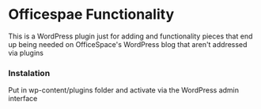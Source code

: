 # Officespae Functionality
This is a WordPress plugin just for adding and functionality pieces that end up being needed on OfficeSpace's WordPress blog that aren't addressed via plugins
### Instalation
Put in wp-content/plugins folder and activate via the WordPress admin interface
